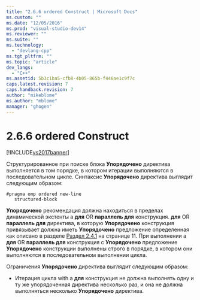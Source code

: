 ```yaml
---
title: "2.6.6 ordered Construct | Microsoft Docs"
ms.custom: ""
ms.date: "12/05/2016"
ms.prod: "visual-studio-dev14"
ms.reviewer: ""
ms.suite: ""
ms.technology: 
  - "devlang-cpp"
ms.tgt_pltfrm: ""
ms.topic: "article"
dev_langs: 
  - "C++"
ms.assetid: 5b3c1ba5-cfb8-4b05-865b-f446ae1c9f7c
caps.latest.revision: 7
caps.handback.revision: 7
author: "mikeblome"
ms.author: "mblome"
manager: "ghogen"
---
```

# 2.6.6 ordered Construct
[!INCLUDE[vs2017banner](../../assembler/inline/includes/vs2017banner.md)]

Структурированное при поиске блока **Упорядочено** директива выполняется в том порядке, в котором итерации выполняются в последовательном цикле.  Синтаксис  **Упорядочено** директива выглядит следующим образом:  
  
```  
#pragma omp ordered new-line  
   structured-block  
```  
  
 **Упорядочено** рекомендация должна находиться в пределах динамической экстенты a  **для** OR  **параллель для** конструкция.  **для** OR  **параллель для** директива, в которую  **Упорядочено** конструкция привязывает должна иметь  **Упорядочено** предложение определенная как описано в разделе  [Раздел 2.4.1](../../parallel/openmp/2-4-1-for-construct.md) на странице 11.  При выполнении a **для** OR  **параллель для** конструкция с  **Упорядочено** предложение  **Упорядочено** конструкции выполнены строго в порядке, в котором они выполняются в последовательном выполнении цикла.  
  
 Ограничения **Упорядочено** директива выглядит следующим образом:  
  
-   Итерация цикла with a **для** конструкция не должна выполнять одну и ту же упорядоченная директива несколько раз, и она не должна выполняться несколько  **Упорядочено** директива.